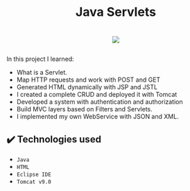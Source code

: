 <h1 align="center"> Java Servlets </h1>

<h1><p align="center">
<img src="https://img.shields.io/static/v1?label=STATUS&message=%20FINISHED&color=GREEN&style=for-the-badge"/>
</p></h1>

In this project I learned:
- What is a Servlet.
- Map HTTP requests and work with POST and GET
- Generated HTML dynamically with JSP and JSTL
- I created a complete CRUD and deployed it with Tomcat
- Developed a system with authentication and authorization
- Build MVC layers based on Filters and Servlets.
- I implemented my own WebService with JSON and XML.

## ✔️ Technologies used

- ``Java ``
- ``HTML``
- ``Eclipse IDE``
- ``Tomcat v9.0``

